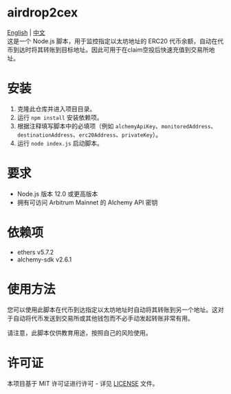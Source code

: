 # airdrop2cex  
[English](./README.md) | [中文](./README_zh.md)  
这是一个 Node.js 脚本，用于监控指定以太坊地址的 ERC20 代币余额，自动在代币到达时将其转账到目标地址。因此可用于在claim空投后快速充值到交易所地址。  

# 安装
1. 克隆此仓库并进入项目目录。
2. 运行 `npm install` 安装依赖项。
3. 根据注释填写脚本中的必填项（例如 `alchemyApiKey`、`monitoredAddress`、`destinationAddress`、`erc20Address`、`privateKey`）。
4. 运行 `node index.js` 启动脚本。  

# 要求
* Node.js 版本 12.0 或更高版本
* 拥有可访问 Arbitrum Mainnet 的 Alchemy API 密钥  

# 依赖项
* ethers v5.7.2  
* alchemy-sdk v2.6.1  

# 使用方法  
您可以使用此脚本在代币到达指定以太坊地址时自动将其转账到另一个地址。这对于自动将代币发送到交易所或其他钱包而不必手动发起转账非常有用。

请注意，此脚本仅供教育用途，按照自己的风险使用。

# 许可证  
本项目基于 MIT 许可证进行许可 - 详见 [LICENSE](LICENSE) 文件。